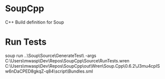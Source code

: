 # SoupCpp
C++ Build definition for Soup

# Run Tests
soup run ..\Soup\Source\GenerateTest\ -args C:\Users\mwasp\Dev\Repos\SoupCpp\Source\RunTests.wren C:\Users\mwasp\Dev\Repos\SoupCpp\out\Wren\Soup.Cpp\0.6.2\J3mu4cpISw6nDaCPED8gkqZ-q84\script\Bundles.sml